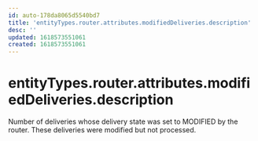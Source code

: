 ```yaml
---
id: auto-178da8065d5540bd7
title: 'entityTypes.router.attributes.modifiedDeliveries.description'
desc: ''
updated: 1618573551061
created: 1618573551061
---
```

# entityTypes.router.attributes.modifiedDeliveries.description

Number of deliveries whose delivery state was set to MODIFIED by the router. These deliveries were modified but not processed.